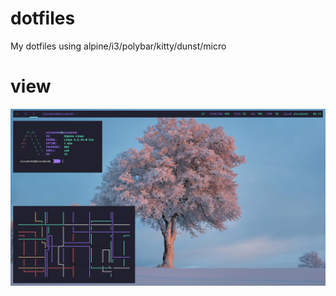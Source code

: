 # dotfiles
 My dotfiles using alpine/i3/polybar/kitty/dunst/micro

# view
<img src="https://raw.githubusercontent.com/alexdenkk/dotfiles/main/screenshots/screen.png">

